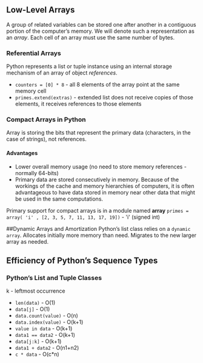 ## Low-Level Arrays
A group of related variables can be stored one after another in a contiguous portion of the computer’s memory. 
We will denote such a representation as an _array_.
Each cell of an array must use the same number of bytes.

### Referential Arrays
Python represents a list or tuple instance using an internal storage mechanism of an array of object _references_.

* ```counters = [0] * 8``` - all 8 elements of the array point at the same memory cell
* ```primes.extend(extras)``` - extended list does not receive copies of those elements, it receives references to those elements

### Compact Arrays in Python
Array is storing the bits that represent the primary data (characters, in the case of strings), not references.

#### Advantages
* Lower overall memory usage (no need to store memory references - normally 64-bits)
* Primary data are stored consecutively in memory. Because of the workings of the cache and memory hierarchies of computers, it is often advantageous to have data stored in memory near other data that might be used in the same computations.

Primary support for compact arrays is in a module named __array__
```primes = array( 'i' , [2, 3, 5, 7, 11, 13, 17, 19])``` - 'i' (signed int)

##Dynamic Arrays and Amortization
Python’s list class relies on a `dynamic array`. 
Allocates initially more memory than need. Migrates to the new larger array as needed.

## Efficiency of Python’s Sequence Types
### Python’s List and Tuple Classes
k - leftmost occurrence
* `len(data)` - O(1)
* `data[j]` - O(1)
* `data.count(value)` - O(n)
* `data.index(value)` - O(k+1)
* `value in data` - O(k+1)
* `data1 == data2` - O(k+1)
* `data[j:k]` - O(k+1)
* `data1 + data2` - O(n1+n2)
* `c * data` - O(c*n)